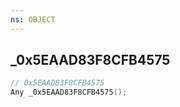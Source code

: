 ```yaml
---
ns: OBJECT
---
```

## _0x5EAAD83F8CFB4575

```c
// 0x5EAAD83F8CFB4575
Any _0x5EAAD83F8CFB4575();
```

